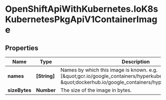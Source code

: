 # OpenShiftApiWithKubernetes.IoK8sKubernetesPkgApiV1ContainerImage

## Properties
Name | Type | Description | Notes
------------ | ------------- | ------------- | -------------
**names** | **[String]** | Names by which this image is known. e.g. [\&quot;gcr.io/google_containers/hyperkube:v1.0.7\&quot;, \&quot;dockerhub.io/google_containers/hyperkube:v1.0.7\&quot;] | 
**sizeBytes** | **Number** | The size of the image in bytes. | [optional] 


